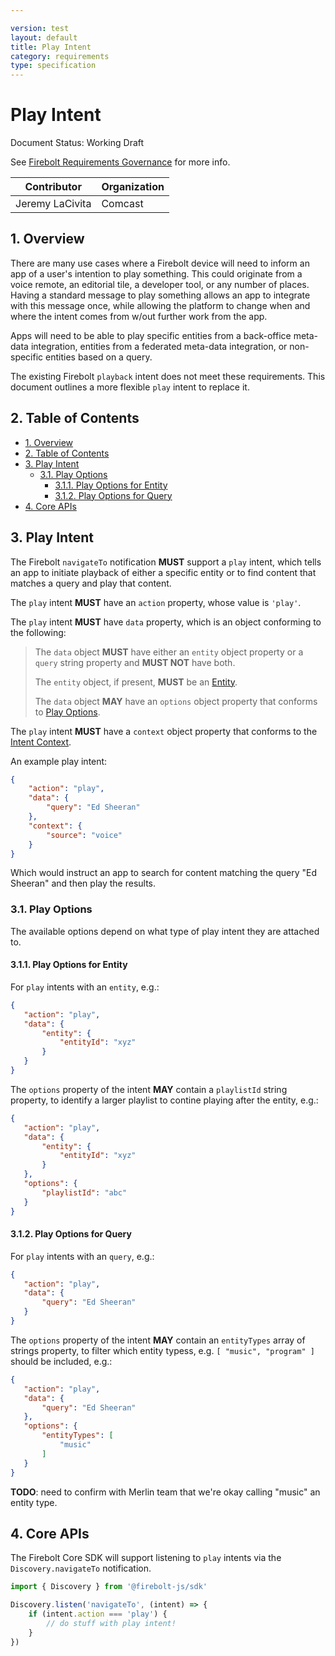 ```yaml
---

version: test
layout: default
title: Play Intent
category: requirements
type: specification
---
```

# Play Intent

Document Status: Working Draft

See [Firebolt Requirements Governance](../../../governance) for more info.

| Contributor     | Organization   |
| --------------- | -------------- |
| Jeremy LaCivita | Comcast        |

## 1. Overview
There are many use cases where a Firebolt device will need to inform an app of a user's intention to play something. This could originate from a voice remote, an editorial tile, a developer tool, or any number of places. Having a standard message to play something allows an app to integrate with this message once, while allowing the platform to change when and where the intent comes from w/out further work from the app.

Apps will need to be able to play specific entities from a back-office meta-data integration, entities from a federated meta-data integration, or non-specific entities based on a query.

The existing Firebolt `playback` intent does not meet these requirements. This document outlines a more flexible `play` intent to replace it.

## 2. Table of Contents
- [1. Overview](#1-overview)
- [2. Table of Contents](#2-table-of-contents)
- [3. Play Intent](#3-play-intent)
  - [3.1. Play Options](#31-play-options)
    - [3.1.1. Play Options for Entity](#311-play-options-for-entity)
    - [3.1.2. Play Options for Query](#312-play-options-for-query)
- [4. Core APIs](#4-core-apis)

## 3. Play Intent
The Firebolt `navigateTo` notification **MUST** support a `play` intent, which tells an app to initiate playback of either a specific entity or to find content that matches a query and play that content.

The `play` intent **MUST** have an `action` property, whose value is `'play'`.

The `play` intent **MUST** have `data` property, which is an object conforming to the following:

> The `data` object **MUST** have either an `entity` object property or a `query` string property and **MUST NOT** have both.
>
> The `entity` object, if present, **MUST** be an [Entity](../../entities/index).
> 
> The `data` object **MAY** have an `options` object property that conforms to [Play Options](#31-play-options).

The `play` intent **MUST** have a `context` object property that conforms to the [Intent Context](../context).

An example play intent:

```json 
{
    "action": "play",
    "data": {
        "query": "Ed Sheeran"
    },
    "context": {
        "source": "voice"
    }
}
```

Which would instruct an app to search for content matching the query "Ed Sheeran" and then play the results.

### 3.1. Play Options
The available options depend on what type of play intent they are attached to.

#### 3.1.1. Play Options for Entity
For `play` intents with an `entity`, e.g.:

 ```json
 {
    "action": "play",
    "data": {
        "entity": {
            "entityId": "xyz"
        }
    }
 }
 ```

The `options` property of the intent **MAY** contain a `playlistId` string property, to
identify a larger playlist to contine playing after the entity, e.g.:

 ```json
 {
    "action": "play",
    "data": {
        "entity": {
            "entityId": "xyz"
        }
    },
    "options": {
        "playlistId": "abc"
    }
 }
 ```

#### 3.1.2. Play Options for Query
For `play` intents with an `query`, e.g.:

 ```json
 {
    "action": "play",
    "data": {
        "query": "Ed Sheeran"
    }
 }
 ```

The `options` property of the intent **MAY** contain an `entityTypes` array of strings property, to
filter which entity typess, e.g. `[ "music", "program" ]` should be included, e.g.:

 ```json
 {
    "action": "play",
    "data": {
        "query": "Ed Sheeran"
    },
    "options": {
        "entityTypes": [
            "music"
        ]
    }
 }
 ```

 **TODO**: need to confirm with Merlin team that we're okay calling "music" an entity type.

## 4. Core APIs
The Firebolt Core SDK will support listening to `play` intents via the `Discovery.navigateTo` notification.

```javascript
import { Discovery } from '@firebolt-js/sdk'

Discovery.listen('navigateTo', (intent) => {
    if (intent.action === 'play') {
        // do stuff with play intent!
    }
})
```